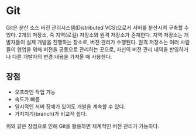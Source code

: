 # Git
Git은 분산 소스 버전 관리시스템(Distributed VCS)으로서 서버를 분산시켜 구축할 수 있다.
2개의 저장소, 즉 지역(로컬) 저장소와 원격 저장소가 존재한다.
지역 저장소는 개발자들이 실제 개발을 진행하는 장소로, 버전 관리가 수행된다.
원격 저장소는 여러 사람들이 협업을 위해 버전을 공동으로 관리하는 곳으로, 자신의 버전 관리 내역을 반영하거나 다른 개발자의 변경 내용을 가져올 때 사용한다.

## 장점
* 오프라인 작업 가능
* 속도가 빠름
* 일시적인 서버 장애가 있어도 개발을 계속할 수 있다.
* 가지치기(branch)가 비교적 쉽다.

위와 같은 장점으로 인해 Git을 활용하면 체계적인 버전 관리가 가능하다.
